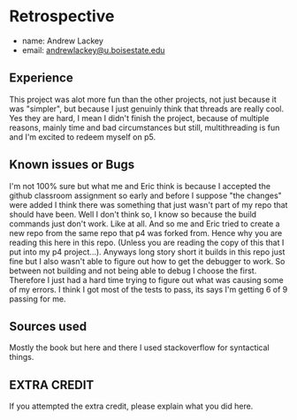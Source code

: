 # Retrospective

- name: Andrew Lackey   
- email: andrewlackey@u.boisestate.edu

## Experience

This project was alot more fun than the other projects, not just because it was "simpler", but because I just genuinly think that threads are really cool. Yes they are hard, I mean I didn't finish the project, because of multiple reasons, mainly time and bad circumstances but still, multithreading is fun and I'm excited to redeem myself on p5. 

## Known issues or Bugs

I'm not 100% sure but what me and Eric think is because I accepted the github classroom assignment so early and before I suppose "the changes" were added I think there was something that just wasn't part of my repo that should have been. Well I don't think so, I know so because the build commands just don't work. Like at all. And so me and Eric tried to create a new repo from the same repo that p4 was forked from. Hence why you are reading this here in this repo. (Unless you are reading the copy of this that I put into my p4 project...). Anyways long story short it builds in this repo just fine but I also wasn't able to figure out how to get the debugger to work. So between not building and not being able to debug I choose the first. Therefore I just had a hard time trying to figure out what was causing some of my errors. I think I got most of the tests to pass, its says I'm getting 6 of 9 passing for me.

## Sources used

Mostly the book but here and there I used stackoverflow for syntactical things.

## EXTRA CREDIT

If you attempted the extra credit, please explain what you did here.
